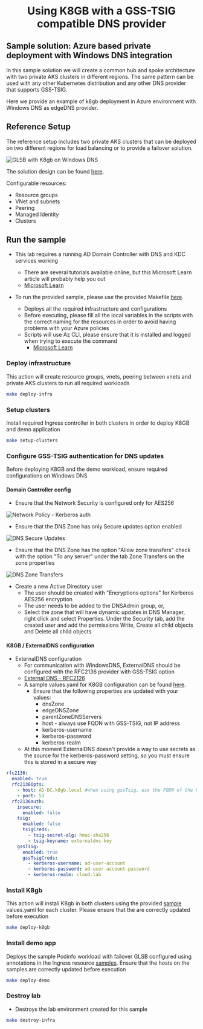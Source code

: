 <h1 align="center" style="margin-top: 0;">Using K8GB with a GSS-TSIG compatible DNS provider</h1>

## Sample solution: Azure based private deployment with Windows DNS integration

In this sample solution we will create a common hub and spoke architecture with two private AKS clusters in different regions. The same pattern can be used with any other Kubernetes distribution and any other DNS provider that supports GSS-TSIG.

Here we provide an example of k8gb deployment in Azure environment with Windows DNS as edgeDNS provider.

## Reference Setup

The reference setup includes two private AKS clusters that can be deployed on two different regions for load balancing or to provide a failover solution.

![GLSB with K8gb on Windows DNS](examples/windowsdns/images/k8gb_solution.png "GLSB with K8gb on Windows DNS")

The solution design can be found [here](https://github.com/k8gb-io/k8gb/tree/master/docs/examples/windowsdns/).

Configurable resources:

* Resource groups
* VNet and subnets
* Peering
* Managed Identity
* Clusters

## Run the sample

* This lab requires a running AD Domain Controller with DNS and KDC services working
    * There are several tutorials available online, but this Microsoft Learn article will probably help you out 
    * [Microsoft Learn](https://learn.microsoft.com/en-us/windows-server/identity/ad-ds/deploy/install-active-directory-domain-services--level-100- "Install Active Directory")

* To run the provided sample, please use the provided Makefile [here](https://github.com/k8gb-io/k8gb/tree/master/docs/examples/windowsdns/).
    * Deploys all the required infrastructure and configurations
    * Before executing, please fill all the local variables in the scripts with the correct naming for the resources in order to avoid having problems with your Azure policies
    * Scripts will use Az CLI, please ensure that it is installed and logged when trying to execute the command
        * [Microsoft Learn](https://learn.microsoft.com/en-us/cli/azure/install-azure-cli "Install Az CLI")

### Deploy infrastructure

This action will create resource groups, vnets, peering between vnets and private AKS clusters to run all required workloads

```sh
make deploy-infra
```

### Setup clusters

Install required Ingress controller in both clusters in order to deploy K8GB and demo application

```sh
make setup-clusters
```

### Configure GSS-TSIG authentication for DNS updates

Before deploying K8GB and the demo workload, ensure required configurations on Windows DNS

#### Domain Controller config

* Ensure that the Network Security is configured only for AES256

![Network Policy - Kerberos auth](examples/windowsdns/images/LocalSecuryPolicyNetworkKerberos.png "Network Policy - Kerberos auth")

* Ensure that the DNS Zone has only Secure updates option enabled

![DNS Secure Updates](examples/windowsdns/images/DNSSecureUpdates.png "DNS Secure Updates")

* Ensure that the DNS Zone has the option "Allow zone transfers" check with the option "To any server" under the tab Zone Transfers on the zone properties

![DNS Zone Transfers](examples/windowsdns/images/DNSZoneTransfers.png "DNS Zone Transfers")

* Create a new Active Directory user
    * The user should be created with "Encryptions options" for Kerberos AES256 encryption
    * The user needs to be added to the DNSAdmin group, or,
    * Select the zone that will have dynamic updates in DNS Manager, right click and select Properties. Under the Security tab, add the created user and add the permissions Write, Create all child objects and Delete all child objects

#### K8GB / ExternalDNS configuration

* ExternalDNS configuration
    * For communication with WindowsDNS, ExternalDNS should be configured with the RFC2136 provider with GSS-TSIG option
    * [External DNS - RFC2126](https://github.com/kubernetes-sigs/external-dns/blob/master/docs/tutorials/rfc2136.md "RFC2136 documentation")
    * A sample values.yaml for K8GB configuration can be found [here](https://github.com/k8gb-io/k8gb/tree/master/docs/examples/windowsdns/k8gb/).
        * Ensure that the following properties are updated with your values:
            * dnsZone
            * edgeDNSZone
            * parentZoneDNSServers
            * host - always use FQDN with GSS-TSIG, not IP address
            * kerberos-username
            * kerberos-password
            * kerberos-realm
    * At this moment ExternalDNS doesn't provide a way to use secrets as the source for the kerberos-password setting, so you must ensure this is stored in a secure way

```yaml
rfc2136:
  enabled: true
  rfc2136Opts:
    - host: AD-DC.k8gb.local #when using gssTsig, use the FQDN of the host, not an IP
    - port: 53
  rfc2136auth:
    insecure: 
      enabled: false
    tsig:
      enabled: false
      tsigCreds:
        - tsig-secret-alg: hmac-sha256
        - tsig-keyname: externaldns-key
    gssTsig:
      enabled: true
      gssTsigCreds:
        - kerberos-username: ad-user-account
        - kerberos-password: ad-user-account-password
        - kerberos-realm: cloud.lab
```

### Install K8gb

This action will install K8gb in both clusters using the provided [sample](https://github.com/k8gb-io/k8gb/tree/master/docs/examples/windowsdns/k8gb/) values.yaml for each cluster. Please ensure that the are correctly updated before execution

```sh
make deploy-k8gb
```

### Install demo app

Deploys the sample Podinfo workload with failover GLSB configured using annotations in the Ingress resource [samples](https://github.com/k8gb-io/k8gb/tree/master/docs/examples/windowsdns/demo/).
Ensure that the hosts on the samples are correctly updated before execution

```sh
make deploy-demo
```

### Destroy lab

* Destroys the lab environment created for this sample

```sh
make destroy-infra
```
